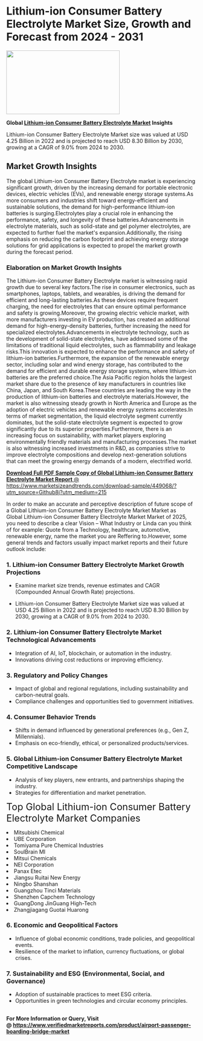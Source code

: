 <H1>Lithium-ion Consumer Battery Electrolyte Market Size, Growth and Forecast from 2024 - 2031</H1><img class="aligncenter size-medium wp-image-584254" src="https://thirdeyenews.in/wp-content/uploads/2024/09/Global-Market-Research-300x168.jpeg" alt="" width="300" height="168" /><p><strong>Global&nbsp;<a href="https://www.marketsizeandtrends.com/download-sample/449068/?utm_source=Github8j?utm_medium=215">Lithium-ion Consumer Battery Electrolyte Market</a> Insights</strong></p><p>Lithium-ion Consumer Battery Electrolyte Market size was valued at USD 4.25 Billion in 2022 and is projected to reach USD 8.30 Billion by 2030, growing at a CAGR of 9.0% from 2024 to 2030.</p><p><h2>Market Growth Insights</h2> The global Lithium-ion Consumer Battery Electrolyte market is experiencing significant growth, driven by the increasing demand for portable electronic devices, electric vehicles (EVs), and renewable energy storage systems.As more consumers and industries shift toward energy-efficient and sustainable solutions, the demand for high-performance lithium-ion batteries is surging.Electrolytes play a crucial role in enhancing the performance, safety, and longevity of these batteries.Advancements in electrolyte materials, such as solid-state and gel polymer electrolytes, are expected to further fuel the market's expansion.Additionally, the rising emphasis on reducing the carbon footprint and achieving energy storage solutions for grid applications is expected to propel the market growth during the forecast period.<a href="#"></a> <h3>Elaboration on Market Growth Insights</h3> The Lithium-ion Consumer Battery Electrolyte market is witnessing rapid growth due to several key factors.The rise in consumer electronics, such as smartphones, laptops, tablets, and wearables, is driving the demand for efficient and long-lasting batteries.As these devices require frequent charging, the need for electrolytes that can ensure optimal performance and safety is growing.Moreover, the growing electric vehicle market, with more manufacturers investing in EV production, has created an additional demand for high-energy-density batteries, further increasing the need for specialized electrolytes.Advancements in electrolyte technology, such as the development of solid-state electrolytes, have addressed some of the limitations of traditional liquid electrolytes, such as flammability and leakage risks.This innovation is expected to enhance the performance and safety of lithium-ion batteries.Furthermore, the expansion of the renewable energy sector, including solar and wind energy storage, has contributed to the demand for efficient and durable energy storage systems, where lithium-ion batteries are the preferred choice.The Asia Pacific region holds the largest market share due to the presence of key manufacturers in countries like China, Japan, and South Korea.These countries are leading the way in the production of lithium-ion batteries and electrolyte materials.However, the market is also witnessing steady growth in North America and Europe as the adoption of electric vehicles and renewable energy systems accelerates.In terms of market segmentation, the liquid electrolyte segment currently dominates, but the solid-state electrolyte segment is expected to grow significantly due to its superior properties.Furthermore, there is an increasing focus on sustainability, with market players exploring environmentally friendly materials and manufacturing processes.The market is also witnessing increased investments in R&D, as companies strive to improve electrolyte compositions and develop next-generation solutions that can meet the growing energy demands of a modern, electrified world.<a href="#"></p><p><span class=""><strong>Download Full PDF Sample Copy of Global Lithium-ion Consumer Battery Electrolyte Market Report</strong> @ <a href="https://www.marketsizeandtrends.com/download-sample/449068/?utm_source=Github8j?utm_medium=215" target="_blank">https://www.marketsizeandtrends.com/download-sample/449068/?utm_source=Github8j?utm_medium=215</a></span></p><p>In order to make an accurate and perceptive description of future scope of a Global&nbsp;Lithium-ion Consumer Battery Electrolyte Market Market as Global&nbsp;Lithium-ion Consumer Battery Electrolyte Market Market of 2025, you need to describe a clear Vision &ndash; What Industry or Linda can you think of for example: Quote from a Technology, healthcare, automotive, renewable energy, name the market you are Reffering to.However, some general trends and factors usually impact market reports and their future outlook include:</p><h3>1.&nbsp;<strong>Lithium-ion Consumer Battery Electrolyte Market Growth Projections</strong></h3><ul><li>Examine market size trends, revenue estimates and CAGR (Compounded Annual Growth Rate) projections.</li><li><p>Lithium-ion Consumer Battery Electrolyte Market size was valued at USD 4.25 Billion in 2022 and is projected to reach USD 8.30 Billion by 2030, growing at a CAGR of 9.0% from 2024 to 2030.</p></li></ul><h3>2.&nbsp;<strong>Lithium-ion Consumer Battery Electrolyte Market Technological Advancements</strong></h3><ul><li>Integration of AI, IoT, blockchain, or automation in the industry.</li><li>Innovations driving cost reductions or improving efficiency.</li></ul><h3>3.&nbsp;<strong>Regulatory and Policy Changes</strong></h3><ul><li>Impact of global and regional regulations, including sustainability and carbon-neutral goals.</li><li>Compliance challenges and opportunities tied to government initiatives.</li></ul><h3>4.&nbsp;<strong>Consumer Behavior Trends</strong></h3><ul><li>Shifts in demand influenced by generational preferences (e.g., Gen Z, Millennials).</li><li>Emphasis on eco-friendly, ethical, or personalized products/services.</li></ul><h3>5.&nbsp;<strong>Global Lithium-ion Consumer Battery Electrolyte Market Competitive Landscape</strong></h3><ul><li>Analysis of key players, new entrants, and partnerships shaping the industry.</li><li>Strategies for differentiation and market penetration.</li></ul><p data-pm-slice="1 1 []"><span style="color: inherit; font-family: inherit; font-size: 25px;">Top Global Lithium-ion Consumer Battery Electrolyte Market Companies</span></p><div class="" data-test-id=""><p><li>Mitsubishi Chemical</li><li> UBE Corporation</li><li> Tomiyama Pure Chemical Industries</li><li> SoulBrain MI</li><li> Mitsui Chemicals</li><li> NEI Corporation</li><li> Panax Etec</li><li> Jiangsu Ruitai New Energy</li><li> Ningbo Shanshan</li><li> Guangzhou Tinci Materials</li><li> Shenzhen Capchem Technology</li><li> GuangDong JinGuang High-Tech</li><li> Zhangjiagang Guotai Huarong</li></p></div><h3>6.&nbsp;<strong>Economic and Geopolitical Factors</strong></h3><ul><li>Influence of global economic conditions, trade policies, and geopolitical events.</li><li>Resilience of the market to inflation, currency fluctuations, or global crises.</li></ul><h3>7.&nbsp;<strong>Sustainability and ESG (Environmental, Social, and Governance)</strong></h3><ul><li>Adoption of sustainable practices to meet ESG criteria.</li><li>Opportunities in green technologies and circular economy principles.</li></ul><h2><strong style="font-size: 14px;">For More Information or Query, Visit @&nbsp;</strong><a style="background-color: #ffffff; font-size: 14px;" href="https://www.marketsizeandtrends.com/report/lithium-ion-consumer-battery-electrolyte-market/" target="_blank">https://www.verifiedmarketreports.com/product/airport-passenger-boarding-bridge-market</a></h2>